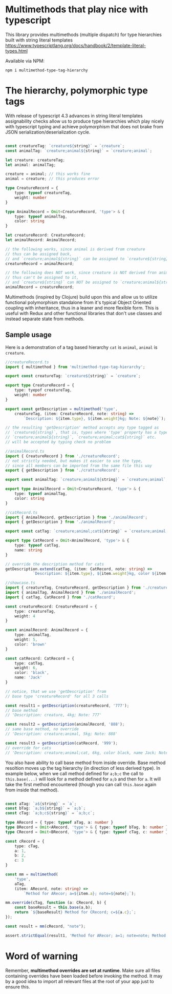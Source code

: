 # Multimethods that play nice with typescript

This library provides multimethods (multiple dispatch) for type hierarchies built with string literal templates https://www.typescriptlang.org/docs/handbook/2/template-literal-types.html 

Available via NPM:

`npm i multimethod-type-tag-hierarchy`

# The hierarchy, polymorphic type tags

With release of typescript 4.3 advances in string literal templates assignability checks allow us to produce type hierarchies which play nicely with typescript typing and achieve polymorphism that does not brake from JSON serialization/deserialization cycle.

```typescript

const creatureTag: `creature${string}` = `creature`;
const animalTag: `creature;animal${string}` = `creature;animal`;

let creature: creatureTag;
let animal: animalTag;

creature = animal; // this works fine
animal = creature; // this produces error

type CreatureRecord = {
    type: typeof creatureTag,
    weight: number
}

type AnimalRecord = Omit<CreatureRecord, 'type'> & {
    type: typeof animalTag,
    color: string
}

let creatureRecord: CreatureRecord;
let animalRecord: AnimalRecord;

// the following works, since animal is derived from creature 
// thus can be assigned back, 
// and `creature;animal${string}` can be assigned to `creature${string}`
creatureRecord = animalRecord;

// the following does NOT work, since creature is NOT derived fron animal, 
// thus can't be assigned to it, 
// and `creature${string}` can NOT be assigned to `creature;animal${string}`
animalRecord = creatureRecord; 
```

Multimethods (inspired by Clojure) build upon this and allow us to utilize functional polymorphism standalone from it's typical Object Oriented coupling with inheritance, thus in a leaner and more flexible form. This is useful with Redux and other functional libraries that don't use classes and instead separate state from methods.

## Sample usage

Here is a demonstration of a tag based hierarchy `cat` is `animal`, `animal` is `creature`.

```typescript
//creatureRecord.ts
import { multimethod } from 'multimethod-type-tag-hierarchy';

export const creatureTag: `creature${string}` = `creature`;

export type CreatureRecord = {
    type: tyepof creatureTag,
    weight: number
}

export const getDescription = multimethod('type', 
    creatureTag, (item: CreatureRecord, note: string) =>
        `Description: ${item.type}, ${item.weight}kg; Note: ${note}`);

// the resulting 'getDescription' method accepts any type tagged as 
// `creature${string}`, that is, types where 'type' property has a type of 
// `creature;animal${string}`, `creature;animal;cat${string}` etc.
// will be accepted by typing check no problem
```

```typescript
//animalRecord.ts
import { CreatureRecord } from './creatureRecord';
// not strictly needed, but makes it easier to use the type,
// since all members can be imported from the same file this way
export { getDescription } from './crattureRecord'; 

export const animalTag: `creature;animal${string}` = `creature;animal`;

export type AnimalRecord = Omit<CreatureRecord, 'type'> & {
    type: typeof animalTag,
    color: string
}
```

```typescript
//catRecord.ts
import { AnimalRecord, getDescription } from './animalRecord';
export { getDescription } from './animalRecord';

export const catTag: `creature;animal;cat${string}` = `creature;animal;cat`;

export type CatRecord = Omit<AnimalRecord, 'type'> & {
    type: typeof catTag,
    name: string
}

// override the description method for cats
getDescription.extend(catTag, (item: CatRecord, note: string) =>
            `Description: ${item.type}, ${item.weight}kg, color ${item.color}, name ${item.name}; Note: ${note}`);
```

```typescript
//showcase.ts
import { creatureTag, CreatureRecord, getDescription } from './creatureRecord';
import { animalTag, AnimalRecord } from './animalRecord';
import { catTag, CatRecord } from './catRecord';

const creatureRecord: CreatureRecord = {
    type: creatureTag,
    weight: 4
}

const animalRecord: AnimalRecord = {
    type: animalTag,
    weight: 5,
    color: 'brown'
}

const catRecord: CatRecord = {
    type: catTag,
    weight: 6,
    color: 'black',
    name: 'Jack'
}

// notice, that we use 'getDescription' from 
// base type 'creatureRecord' for all 3 calls 

const result1 = getDescription(creatureRecord, '777');
// base method
// 'Description: creature, 4kg; Note: 777'

const result2 = getDescription(animalRecord, '888'); 
// same base method, no override
// 'Description: creature;animal, 5kg; Note: 888'

const result3 = getDescription(catRecord, '999'); 
// override for cats
// 'Description: creature;animal;cat, 6kg, color black, name Jack; Note: 999'
```

You also have ability to call base method from inside override. Base method resoltion moves up the tag hierarchy (in direction of less derived type). In example below, when we call method defined for `a;b;c` the call to `this.base(...)` will look for a method defined for `a;b` and then for `a`. It will take the first method encountered (though you can call `this.base` again from inside that method).

```typescript

const aTag: `a${string}` = `a`;
const bTag: `a;b${string}` = `a;b`;
const cTag: `a;b;c${string}` = `a;b;c`;

type ARecord = { type: typeof aTag, a: number }
type BRecord = Omit<ARecord, 'type'> & { type: typeof bTag, b: number }
type CRecord = Omit<BRecord, 'type'> & { type: typeof cTag, c: number }

const cRecord = {
    type: cTag,
    a: 1,
    b: 2,
    c: 3
}

const mm = multimethod(
    'type',
    aTag, 
    (item: ARecord, note: string) =>
        `Method for ARecor; a=${item.a}; note=${note};`);

mm.override(cTag, function (a: CRecord, b) {
    const baseResult = this.base(a,b);  
    return `${baseResult} Method for CRecord; c=${a.c};`;
});

const result = mm(cRecord, "note");

assert.strictEqual(result1, 'Method for ARecor; a=1; note=note; Method for CRecord; c=3;');
```

# Word of warning

Remember, **multimethod overrides are set at runtime**. Make sure all files containing overrides have been loaded before invoking the method. It may by a good idea to import all relevant files at the root of your app just to ensure this. 